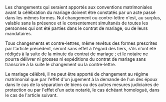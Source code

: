 Les changements qui seraient apportés aux conventions matrimoniales avant la célébration du mariage doivent être constatés par un acte passé dans les mêmes formes. Nul changement ou contre-lettre n'est, au surplus, valable sans la présence et le consentement simultanés de toutes les personnes qui ont été parties dans le contrat de mariage, ou de leurs mandataires.

Tous changements et contre-lettres, même revêtus des formes prescrites par l'article précédent, seront sans effet à l'égard des tiers, s'ils n'ont été rédigés à la suite de la minute du contrat de mariage ; et le notaire ne pourra délivrer ni grosses ni expéditions du contrat de mariage sans transcrire à la suite le changement ou la contre-lettre.

Le mariage célébré, il ne peut être apporté de changement au régime matrimonial que par l'effet d'un jugement à la demande de l'un des époux dans le cas de la séparation de biens ou des autres mesures judiciaires de protection ou par l'effet d'un acte notarié, le cas échéant homologué, dans le cas de l'article suivant.
